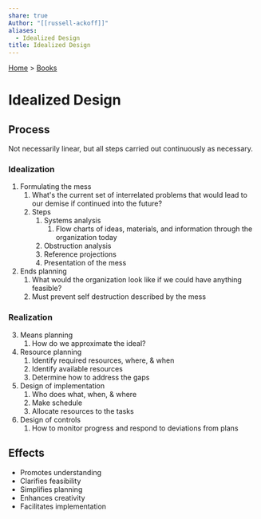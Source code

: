 ```yaml
---  
share: true  
Author: "[[russell-ackoff]]"  
aliases:  
  - Idealized Design  
title: Idealized Design  
---  
```

[Home](../index.md) > [Books](./index.md)  
# Idealized Design  
## Process  
Not necessarily linear, but all steps carried out continuously as necessary.  
  
### Idealization  
1. Formulating the mess  
    1. What's the current set of interrelated problems that would lead to our demise if continued into the future?  
    2. Steps  
        1. Systems analysis  
            1. Flow charts of ideas, materials, and information through the organization today  
        2. Obstruction analysis  
        3. Reference projections  
        4. Presentation of the mess  
2. Ends planning  
    1. What would the organization look like if we could have anything feasible?  
    2. Must prevent self destruction described by the mess  
  
### Realization  
3. Means planning  
    1. How do we approximate the ideal?  
4. Resource planning  
    1. Identify required resources, where, & when  
    2. Identify available resources  
    3. Determine how to address the gaps  
5. Design of implementation  
    1. Who does what, when, & where  
    2. Make schedule  
    3. Allocate resources to the tasks  
6. Design of controls  
    1. How to monitor progress and respond to deviations from plans  
  
## Effects  
- Promotes understanding  
- Clarifies feasibility  
- Simplifies planning  
- Enhances creativity  
- Facilitates implementation  
